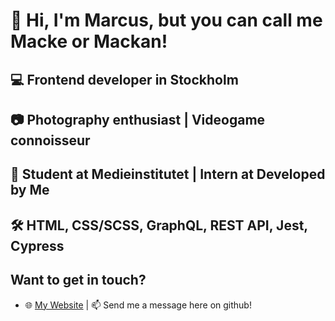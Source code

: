 

# 👋 Hi, I'm Marcus, but you can call me Macke or Mackan!
## 💻 Frontend developer in Stockholm
## 📷 Photography enthusiast | Videogame connoisseur
## 💼 Student at Medieinstitutet | Intern at Developed by Me
## 🛠️ HTML, CSS/SCSS, GraphQL, REST API, Jest, Cypress

## Want to get in touch?
- 🌐 [My Website](https://marcusreineck.se/) | 📫 Send me a message here on github!

<!---
MarcusRei/MarcusRei is a ✨ special ✨ repository because its `README.md` (this file) appears on your GitHub profile.
You can click the Preview link to take a look at your changes.
- 👋 Hi, I’m Marcus but you can call me Macke or Mackan!
- 👀 I’m an up & coming frontend developer in Stockholm who likes photography, videogames and 3D art.
- 💪 I know a bit of everyting from HTML, CSS/SCSS, GraphQL, REST API, Jest, Cypress and more.
- 🌱 I’m studying at medieinstitutet and right now I´m off on a internship!
- 📫 You want to get in touch? Write to me here or go to my [website](https://marcusreineck.se/) and send me a message!
--->
